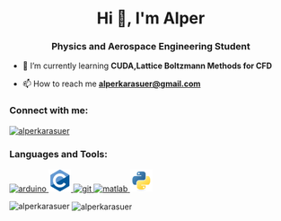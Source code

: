 <h1 align="center">Hi 👋, I'm Alper</h1>
<h3 align="center">Physics and Aerospace Engineering Student</h3>

- 🌱 I’m currently learning **CUDA,Lattice Boltzmann Methods for CFD**

- 📫 How to reach me **alperkarasuer@gmail.com**

<h3 align="left">Connect with me:</h3>
<p align="left">
<a href="https://linkedin.com/in/alperkarasuer" target="blank"><img align="center" src="https://raw.githubusercontent.com/rahuldkjain/github-profile-readme-generator/master/src/images/icons/Social/linked-in-alt.svg" alt="alperkarasuer" height="30" width="40" /></a>
</p>

<h3 align="left">Languages and Tools:</h3>
<p align="left"> <a href="https://www.arduino.cc/" target="_blank" rel="noreferrer"> <img src="https://cdn.worldvectorlogo.com/logos/arduino-1.svg" alt="arduino" width="40" height="40"/> </a> <a href="https://www.cprogramming.com/" target="_blank" rel="noreferrer"> <img src="https://raw.githubusercontent.com/devicons/devicon/master/icons/c/c-original.svg" alt="c" width="40" height="40"/> </a> <a href="https://git-scm.com/" target="_blank" rel="noreferrer"> <img src="https://www.vectorlogo.zone/logos/git-scm/git-scm-icon.svg" alt="git" width="40" height="40"/> </a> <a href="https://www.mathworks.com/" target="_blank" rel="noreferrer"> <img src="https://upload.wikimedia.org/wikipedia/commons/2/21/Matlab_Logo.png" alt="matlab" width="40" height="40"/> </a> <a href="https://www.python.org" target="_blank" rel="noreferrer"> <img src="https://raw.githubusercontent.com/devicons/devicon/master/icons/python/python-original.svg" alt="python" width="40" height="40"/> </a> </p>

<p><img align="left" src="https://github-readme-stats.vercel.app/api/top-langs?username=alperkarasuer&show_icons=true&locale=en&layout=compact" alt="alperkarasuer" /></p>

<p>&nbsp;<img align="center" src="https://github-readme-stats.vercel.app/api?username=alperkarasuer&show_icons=true&locale=en" alt="alperkarasuer" /></p>

